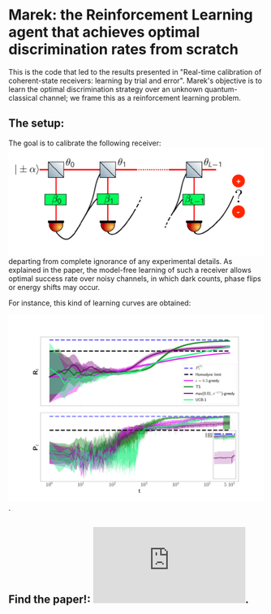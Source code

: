 # Marek: the Reinforcement Learning agent that achieves optimal discrimination rates from scratch

This is the code that led to the results presented in "Real-time calibration of coherent-state receivers: learning by trial and error".
Marek's objective is to learn the optimal discrimination strategy over an unknown quantum-classical channel; we frame this as a reinforcement learning problem.

## The setup:
The goal is to calibrate the following receiver:
![alt text](https://github.com/matibilkis/marek/blob/master/ploting_programs/receiver.png)
departing from complete ignorance of any experimental details. As explained in the paper, the model-free learning of such a receiver allows optimal success rate over noisy channels, in which dark counts, phase flips or energy shifts may occur.

For instance, this kind of learning curves are obtained:

![alt text](https://github.com/matibilkis/marek/blob/master/ploting_programs/17jan_enh-QLexp.png).

## Find the paper!: ![here](https://github.com/matibilkis/marek/blob/master/paper_preprint.pdf).

